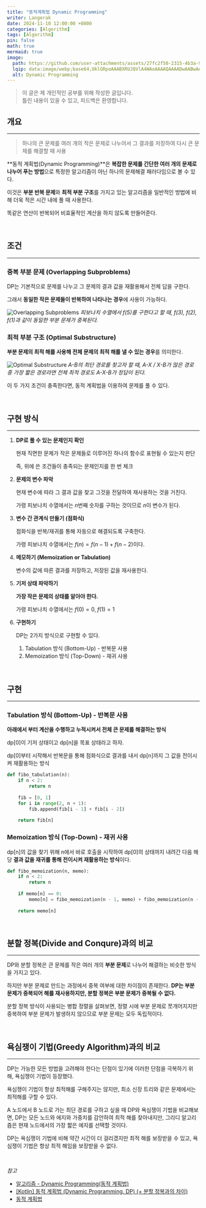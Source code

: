 ```yaml
---
title: "동적계획법 Dynamic Programming"
writer: Langerak
date: 2024-11-10 12:00:00 +0800
categories: [Algorithm]
tags: [Algorithm]
pin: false
math: true
mermaid: true
image:
  path: https://github.com/user-attachments/assets/27fc2f50-2315-4b3a-9e73-e537aa1a782f
  lqip: data:image/webp;base64,UklGRpoAAABXRUJQVlA4WAoAAAAQAAAADwAABwAAQUxQSDIAAAARL0AmbZurmr57yyIiqE8oiG0bejIYEQTgqiDA9vqnsUSI6H+oAERp2HZ65qP/VIAWAFZQOCBCAAAA8AEAnQEqEAAIAAVAfCWkAALp8sF8rgRgAP7o9FDvMCkMde9PK7euH5M1m6VWoDXf2FkP3BqV0ZYbO6NA/VFIAAAA
  alt: Dynamic Programming
---
```


> 이 글은 제 개인적인 공부를 위해 작성한 글입니다.   
> 틀린 내용이 있을 수 있고, 피드백은 환영합니다.


## 개요

---

> 하나의 큰 문제를 여러 개의 작은 문제로 나누어서 그 결과를 저장하여 다시 큰 문제를 해결할 때 사용

**동적 계획법(Dynamic Programming)**은 **복잡한 문제를 간단한 여러 개의 문제로 나누어 푸는 방법**으로 특정한 알고리즘이 아닌 하나의 문제해결 패러다임으로 볼 수 있다.

이것은 **부분 반복 문제**와 **최적 부분 구조**를 가지고 있는 알고리즘을 일반적인 방법에 비해 더욱 적은 시간 내에 풀 때 사용한다.

똑같은 연산이 반복되어 비효율적인 계산을 하지 않도록 만들어준다.

<br/>

## 조건

---

### **중복 부분 문제 (Overlapping Subproblems)**

DP는 기본적으로 문제를 나누고 그 문제의 결과 값을 재활용해서 전체 답을 구한다.

그래서 **동일한 작은 문제들이 반복하여 나타나는 경우**에 사용이 가능하다.

![Overlapping Subproblems](https://github.com/user-attachments/assets/4a6ae555-a429-43d3-ae4c-764846d4a8ff)
_피보나치 수열에서 f(5)를 구한다고 할 때, f(3), f(2), f(1)과 같이 동일한 부분 문제가 중복된다._

### **최적 부분 구조 (Optimal Substructure)**

**부분 문제의 최적 해를 사용해 전체 문제의 최적 해를 낼 수 있는 경우**를 의미한다.

![Optimal Substructure](https://github.com/user-attachments/assets/49a359a8-1f0c-40d3-9bca-5e1a75e7cc7e)
_A-B의 최단 경로를 찾고자 할 때, A-X / X-B가 많은 경로 중 가장 짧은 경로라면 전체 최적 경로도 A-X-B가 정답이 된다._

이 두 가지 조건이 충족한다면, 동적 계획법을 이용하여 문제를 풀 수 있다.

<br/>

## 구현 방식

---

1. **DP로 풀 수 있는 문제인지 확인**

   현재 직면한 문제가 작은 문제들로 이루어진 하나의 함수로 표현될 수 있는지 판단

   즉, 위에 쓴 조건들이 충족되는 문제인지를 한 번 체크

2. **문제의 변수 파악**

   현재 변수에 따라 그 결과 값을 찾고 그것을 전달하여 재사용하는 것을 거친다.

   가령 피보나치 수열에서는 $n$번째 숫자를 구하는 것이므로 $n$이 변수가 된다.

3. **변수 간 관계식 만들기 (점화식)**

   점화식을 반복/재귀를 통해 자동으로 해결되도록 구축한다.

   가령 피보나치 수열에서는 $f(n)=f(n-1)+f(n-2)$이다.

4. **메모하기 (Memoization or Tabulation)**

   변수의 값에 따른 결과를 저장하고, 저장된 값을 재사용한다.

5. **기저 상태 파악하기**

   **가장 작은 문제의 상태를 알아야 한다.**

   가령 피보나치 수열에서는 $f(0)=0,\;f(1)=1$

6. **구현하기**

   DP는 2가지 방식으로 구현할 수 있다.
   1. Tabulation 방식 (Bottom-Up) - 반복문 사용
   2. Memoization 방식 (Top-Down) - 재귀 사용

<br/>

## 구현

---

### Tabulation 방식 (Bottom-Up) - 반복문 사용

**아래에서 부터 계산을 수행하고 누적시켜서 전체 큰 문제를 해결하는 방식**

dp[0]이 기저 상태이고 dp[n]을 목표 상태라고 하자.

dp[0]부터 시작해서 반복문을 통해 점화식으로 결과를 내서 dp[n]까지 그 값을 전이시켜 재활용하는 방식

```python
def fibo_tabulation(n):
    if n < 2:
        return n
    
    fib = [0, 1]
    for i in range(2, n + 1):
        fib.append(fib[i - 1] + fib[i - 2])
        
    return fib[n]
```

### Memoization 방식 (Top-Down) - 재귀 사용

dp[n]의 값을 찾기 위해 n에서 바로 호출을 시작하여 dp[0]의 상태까지 내려간 다음 해당 **결과 값을 재귀를 통해 전이시켜 재활용하는 방식**이다.

```python
def fibo_memoization(n, memo):
    if n < 2:
        return n
    
    if memo[n] == 0:
        memo[n] = fibo_memoization(n - 1, memo) + fibo_memoization(n - 2, memo)
        
    return memo[n]
```

<br/>

## 분할 정복(Divide and Conqure)과의 비교

---

DP와 분할 정복은 큰 문제를 작은 여러 개의 **부분 문제**로 나누어 해결하는 비슷한 방식을 가지고 있다.

하지만 부분 문제로 만드는 과정에서 중복 여부에 대한 차이점이 존재한다. **DP는 부분 문제가 중복되어 해를 재사용하지만, 분할 정복은 부분 문제가 중복될 수 없다.**

분할 정복 방식이 사용되는 병합 정렬을 살펴보면, 정렬 시에 부분 문제로 쪼개어지지만 중복하여 부분 문제가 발생하지 않으므로 부분 문제는 모두 독립적이다.

<br/>

## 욕심쟁이 기법(Greedy Algorithm)과의 비교

---

DP는 가능한 모든 방법을 고려해야 한다는 단점이 있기에 이러한 단점을 극복하기 위해, 욕심쟁이 기법이 등장했다.

욕심쟁이 기법이 항상 최적해를 구해주지는 않지만, 최소 신장 트리와 같은 문제에서는 최적해를 구할 수 있다.

A 노드에서 B 노드로 가는 최단 경로를 구하고 싶을 때 DP와 욕심쟁이 기법을 비교해보면, DP는 모든 노드와 에지와 가중치를 감안하여 최적 해를 찾아내지만, 그리디 알고리즘은 현재 노드에서의 가장 짧은 에지를 선택할 것이다.

DP는 욕심쟁이 기법에 비해 약간 시간이 더 걸리겠지만 최적 해를 보장받을 수 있고, 욕심쟁이 기법은 항상 최적 해임을 보장받을 수 없다.

<br/>

_참고_

- [알고리즘 - Dynamic Programming(동적 계획법)](https://hongjw1938.tistory.com/47)
- [[Kotlin] 동적 계획법 (Dynamic Programming, DP) (+ 분할 정복과의 차이)](https://hungseong.tistory.com/42)
- [동적 계획법](https://ko.wikipedia.org/wiki/%EB%8F%99%EC%A0%81_%EA%B3%84%ED%9A%8D%EB%B2%95)
